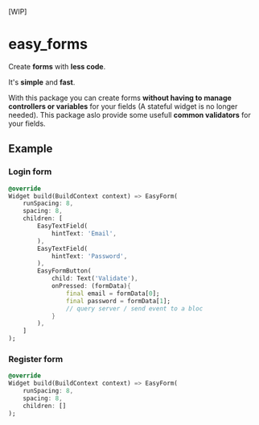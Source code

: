 [WIP]
# easy_forms
Create **forms** with **less code**.

It's **simple** and **fast**.

With this package you can create forms **without having to manage controllers or variables** for your fields (A stateful widget is no longer needed). This package aslo provide some usefull **common validators** for your fields.

## Example
### Login form
```dart
@override
Widget build(BuildContext context) => EasyForm(
    runSpacing: 8,
    spacing: 8,
    children: [
        EasyTextField(
            hintText: 'Email',
        ),
        EasyTextField(
            hintText: 'Password',
        ),
        EasyFormButton(
            child: Text('Validate'),
            onPressed: (formData){
                final email = formData[0];
                final password = formData[1];
                // query server / send event to a bloc
            }
        ),
    ]
);
```

### Register form
```dart
@override
Widget build(BuildContext context) => EasyForm(
    runSpacing: 8,
    spacing: 8,
    children: []
);
```